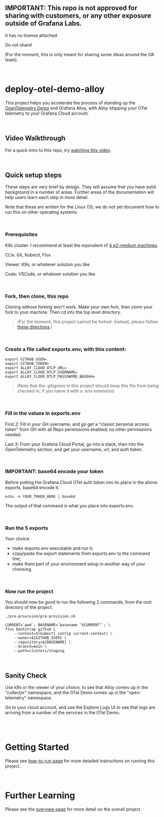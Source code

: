 
## IMPORTANT: This repo is not approved for sharing with customers, or any other exposure outside of Grafana Labs.
It has no license attached. 

Do not share!

(For the moment, this is only meant for sharing some ideas around the OA team).

<br>

# deploy-otel-demo-alloy
This project helps you accelerate the process of standing up the [OpenTelemetry Demo](https://opentelemetry.io/docs/demo/architecture/) and Grafana Alloy, with Alloy shipping your OTel telemetry to your Grafana Cloud account.

<br>

## Video Walkthrough
For a quick intro to this repo, try [watching this video](https://drive.google.com/file/d/1ptZXiM8xO8fh16wI8VjqDNeqAqljWsM2/view?usp=sharing).

<br>

## Quick setup steps

These steps are very brief by design. They will assume that you have solid background in a number of areas. Further areas of the documentation will help users learn each step in more detail.

Note that these are written for the Linux OS; we do not yet document how to run this on other operating systems.

<br>

### Prerequisites
K8s cluster:   I recommend at least the equivalent of [4 e2-medium machines](https://cloud.google.com/compute/docs/general-purpose-machines#e2-shared-core). 

CLIs:          Git, Kubectl, Flux

Viewer:        K9s, or whatever solution you like

Code:          VSCode, or whatever solution you like

<br>

### Fork, then clone, this repo
Cloning without forking won't work. Make your own fork, then clone your fork to your machine. Then cd into the top level directory.

> (For the moment, this project cannot be forked. Instead, please follow [these directions](zzz_documentation/duplicate-repo.md).)



<br>

### Create a file called exports.env, with this content:
```
export GITHUB_USER=
export GITHUB_TOKEN=
export ALLOY_CLOUD_OTLP_URL=
export ALLOY_CLOUD_OTLP_USERNAME=
export ALLOY_CLOUD_OTLP_PASSSWORD_BASE64=
```
> (Note that the .gitignore in this project should keep this file from being checked in, if you name it with a .env extension)

<br>

### Fill in the values in exports.env
First 2: Fill in your GH username, and go get a "classic personal access token" from GH with all Repo permissions enabled; no other permissions needed.

Last 3:  From your Grafana Cloud Portal, go into a stack, then into the OpenTelemetry section, and get your username, url, and auth token.

<br>

### IMPORTANT: base64 encode your token
Before putting the Grafana Cloud OTel auth token into its place in the above exports, base64 encode it.
```
echo -n YOUR_TOKEN_HERE | base64
```
The output of that command is what you place into exports.env.


<br>

### Run the 5 exports
Your choice:
- make exports.env executable and run it;
- copy/paste the export statements from exports.env to the command line;
- make them part of your environment setup in another way of your choosing.

<br>

### Now run the project
You should now be good to run the following 2 commands, from the root directory of the project.

```
./pre-provision/pre-provision.sh
```

```
CURRENT=`pwd`; BASENAME=`basename "$CURRENT"`; \
flux bootstrap github \
    --context=$(kubectl config current-context) \
    --owner=${GITHUB_USER} \
    --repository=${BASENAME} \
    --branch=main \
    --path=clusters/staging
```

<br>

## Sanity Check
Use k9s or the viewer of your choice, to see that Alloy comes up in the "collector" namespace, and the OTel Demo comes up in the "open-telemetry" namespace.

Go to your cloud account, and use the Explore Logs UI to see that logs are arriving from a number of the services in the OTel Demo.




<br>
<br>

# Getting Started

Please see [how-to-run page](./zzz_documentation/how-to-run.md) for more detailed instructions on running this project.

<br>

# Further Learning

Please see the [overview page](./zzz_documentation/overview.md) for more detail on the overall project.

